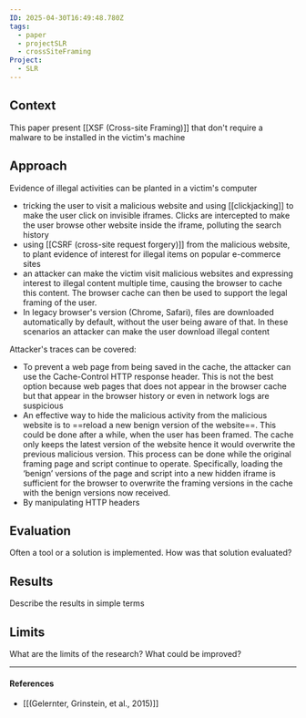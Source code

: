 ```yaml
---
ID: 2025-04-30T16:49:48.780Z
tags:
  - paper
  - projectSLR
  - crossSiteFraming
Project:
  - SLR
---
```

## Context

This paper present [[XSF (Cross-site Framing)]] that don't require a malware to be installed in the victim's machine

## Approach

Evidence of illegal activities can be planted in a victim's computer
- tricking the user to visit a malicious website and using [[clickjacking]] to make the user click on invisible iframes. Clicks are intercepted to make the user browse other website inside the iframe, polluting the search history
- using [[CSRF (cross-site request forgery)]] from the malicious website, to plant evidence of interest for illegal items on popular e-commerce sites
- an attacker can make the victim visit malicious websites and expressing interest to illegal content multiple time, causing the browser to cache this content. The browser cache can then be used to support the legal framing of the user.
- In legacy browser's version (Chrome, Safari), files are downloaded automatically by default, without the user being aware of that. In these scenarios an attacker can make the user download illegal content

Attacker's traces can be covered:
- To prevent a web page from being saved in the cache, the attacker can use the Cache-Control HTTP response header. This is not the best option because web pages that does not appear in the browser cache but that appear in the browser history or even in network logs are suspicious
- An effective way to hide the malicious activity from the malicious website is to ==reload a new benign version of the website==. This could be done after a while, when the user has been framed. The cache only keeps the latest version of the website hence it would overwrite the previous malicious version. This process can be done while the original framing page and script continue to operate. Specifically, loading the ‘benign’ versions of the page and script into a new hidden iframe is sufficient for the browser to overwrite the framing versions in the cache with the benign versions now received.
- By manipulating HTTP headers

## Evaluation

Often a tool or a solution is implemented. How was that solution evaluated?

## Results

Describe the results in simple terms

## Limits

What are the limits of the research? What could be improved?

---
#### References
- [[(Gelernter, Grinstein, et al., 2015)]]
